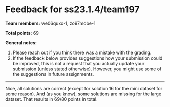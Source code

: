 # Feedback for ss23.1.4/team197

**Team members:** we06quxo-1, zo97mobe-1

**Total points:** 69

**General notes:**
1. Please reach out if you think there was a mistake with the grading.
2. If the feedback below provides suggestions how your submission could be improved, this is not a request that you actually update your submission (unless stated otherwise). However, you might use some of the suggestions in future assignments.

-----------------

Nice, all solutions are correct (except for solution 16 for the mini dataset for some reason).
And (as you know), some solutions are missing for the large dataset.
That results in 69/80 points in total.

